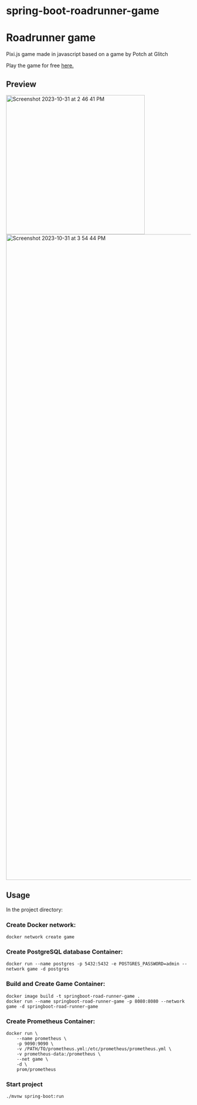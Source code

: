# spring-boot-roadrunner-game

# Roadrunner game
Pixi.js game made in javascript based on a game by Potch at Glitch

Play the game for free [here.](https://taha-chaudhry.github.io/roadrunner-game/)

## Preview
<img width="378" alt="Screenshot 2023-10-31 at 2 46 41 PM" src="https://github.com/Taha-Chaudhry/spring-boot-roadrunner-game/assets/46199675/0fcb107c-195b-43eb-ab0f-3b832040d294">
<img width="1754" alt="Screenshot 2023-10-31 at 3 54 44 PM" src="https://github.com/Taha-Chaudhry/spring-boot-roadrunner-game/assets/46199675/5189dae4-4b17-41c7-ae0f-f91c2ee2d18e">


## Usage
In the project directory:

### Create Docker network:
```
docker network create game
```

### Create PostgreSQL database Container:
```
docker run --name postgres -p 5432:5432 -e POSTGRES_PASSWORD=admin --network game -d postgres
```

### Build and Create Game Container:
```
docker image build -t springboot-road-runner-game .
docker run --name springboot-road-runner-game -p 8080:8080 --network game -d springboot-road-runner-game
```

### Create Prometheus Container:
```
docker run \
    --name prometheus \
    -p 9090:9090 \
    -v /PATH/TO/prometheus.yml:/etc/prometheus/prometheus.yml \
    -v prometheus-data:/prometheus \
    --net game \
    -d \
    prom/prometheus
```
### Start project
```
./mvnw spring-boot:run
```

